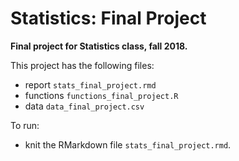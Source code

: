 # Statistics: Final Project

**Final project for Statistics class, fall 2018.**

This project has the following files:

* report `stats_final_project.rmd` 
* functions `functions_final_project.R`
* data `data_final_project.csv`

To run:
* knit the RMarkdown file `stats_final_project.rmd`.


